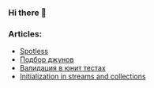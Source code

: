 ### Hi there 👋

### Articles:
* [Spotless](articles/Spotless.md)
* [Подбор джунов](articles/Подбор-джунов.md)
* [Валидация в юнит тестах](articles/Валидация-в-юнит-тестах.md)
* [Initialization in streams and collections](articles/Initialization-in-streams-and-collections.md)
